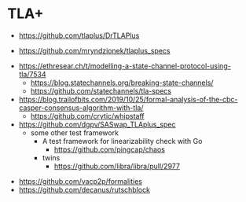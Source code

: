 # TLA+

* https://github.com/tlaplus/DrTLAPlus
- https://github.com/mryndzionek/tlaplus_specs
+ https://ethresear.ch/t/modelling-a-state-channel-protocol-using-tla/7534
    * https://blog.statechannels.org/breaking-state-channels/
    * https://github.com/statechannels/tla-specs
+ https://blog.trailofbits.com/2019/10/25/formal-analysis-of-the-cbc-casper-consensus-algorithm-with-tla/
    * https://github.com/crytic/whipstaff
+ https://github.com/dgpv/SASwap_TLAplus_spec
    * some other test framework
        - A test framework for linearizability check with Go
            - https://github.com/pingcap/chaos
        * twins
            * https://github.com/libra/libra/pull/2977
* https://github.com/vacp2p/formalities
* https://github.com/decanus/rutschblock